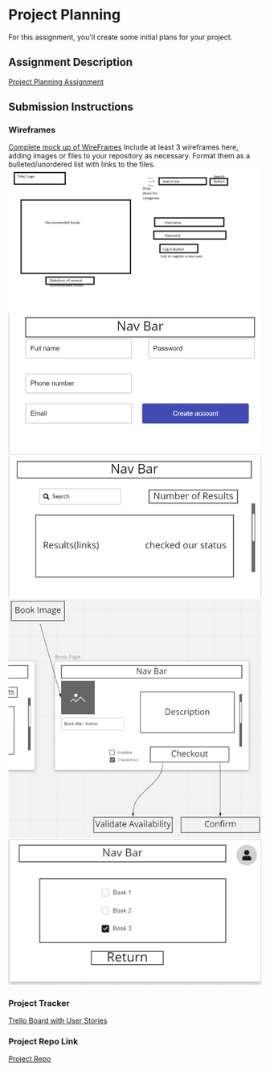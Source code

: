# Project Planning
For this assignment, you'll create some initial plans for your project.

## Assignment Description
[Project Planning Assignment](https://education.launchcode.org/liftoff/modules/assignments/project-planning)

## Submission Instructions

### Wireframes

[Complete mock up of WireFrames](https://miro.com/app/board/o9J_l3L3mmw=/?track=true&utm_source=notification&utm_medium=email&utm_campaign=approve-request&utm_content=go-to-miro)
Include at least 3 wireframes here, adding images or files to your repository as necessary. Format them as a bulleted/unordered list with links to the files.
![Landing Page Wireframe](https://github.com/christinichka/liftoff-assignments/blob/master/P3-Project_Planning/Wire%20Frame.png)
![Create Account Wireframe](https://github.com/christinichka/liftoff-assignments/blob/master/P3-Project_Planning/CreateAccountWireframe.png)
![Search Results Wireframe](https://github.com/christinichka/liftoff-assignments/blob/master/P3-Project_Planning/SearchResultsWireframe.png)
![Book Page Wireframe](https://github.com/christinichka/liftoff-assignments/blob/master/P3-Project_Planning/BookPageWireframe.png)
![User Page Wireframe](https://github.com/christinichka/liftoff-assignments/blob/master/P3-Project_Planning/UserPageWireframe.png)


### Project Tracker

[Trello Board with User Stories](https://trello.com/b/BSdWDdNq/liftoff)

### Project Repo Link

[Project Repo](https://github.com/AbbeyKNorthcutt/abbey-liftoff-group-a)
